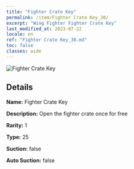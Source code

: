 ```yaml
---
title: "Fighter Crate Key"
permalink: /item/Fighter Crate Key_30/
excerpt: "Wing Fighter Fighter Crate Key"
last_modified_at: 2023-07-22
locale: en
ref: "Fighter Crate Key_30.md"
toc: false
classes: wide
---
```



 ![Fighter Crate Key](/images/item/Fighter_Crate_Key_p.png)



## Details

 **Name:** Fighter Crate Key 

 **Description:** Open the fighter crate once for free

 **Rarity:** 1 

 **Type:** 25 

 **Suction:** false 

 **Auto Suction:** false 


